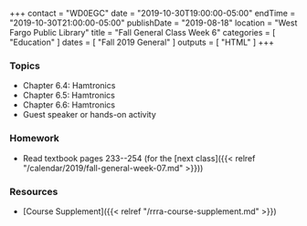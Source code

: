 +++
contact = "WD0EGC"
date = "2019-10-30T19:00:00-05:00"
endTime = "2019-10-30T21:00:00-05:00"
publishDate = "2019-08-18"
location = "West Fargo Public Library"
title = "Fall General Class Week 6"
categories = [ "Education" ]
dates = [ "Fall 2019 General" ]
outputs = [ "HTML" ]
+++
### Topics

* Chapter 6.4: Hamtronics
* Chapter 6.5: Hamtronics
* Chapter 6.6: Hamtronics
* Guest speaker or hands-on activity

### Homework

* Read textbook pages 233--254 (for the [next class]({{< relref "/calendar/2019/fall-general-week-07.md" >}}))

### Resources

* [Course Supplement]({{< relref "/rrra-course-supplement.md" >}})
